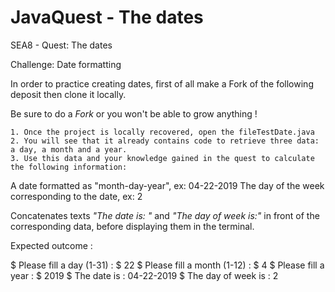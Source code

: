 # JavaQuest - The dates
SEA8 - Quest: The dates

Challenge: Date formatting

In order to practice creating dates, first of all make a Fork of the following deposit then clone it locally.

Be sure to do a _Fork_ or you won't be able to grow anything !

    1. Once the project is locally recovered, open the fileTestDate.java
    2. You will see that it already contains code to retrieve three data: a day, a month and a year.
    3. Use this data and your knowledge gained in the quest to calculate the following information:

A date formatted as "month-day-year", ex: 04-22-2019 The day of the week corresponding to the date, ex: 2

Concatenates texts _"The date is: "_ and _"The day of week is:"_ in front of the corresponding data, before displaying them in the terminal.

Expected outcome :

$ Please fill a day (1-31) :
$ 22
$ Please fill a month (1-12) :
$ 4
$ Please fill a year :
$ 2019
$ The date is : 04-22-2019
$ The day of week is : 2
